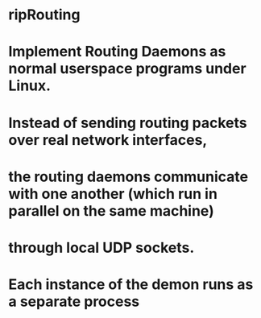 # ripRouting
# Implement Routing Daemons as normal userspace programs under Linux.
# Instead of sending routing packets over real network interfaces, 
# the routing daemons communicate with one another (which run in parallel on the same machine)
# through local UDP sockets. 
# Each instance of the demon runs as a separate process
